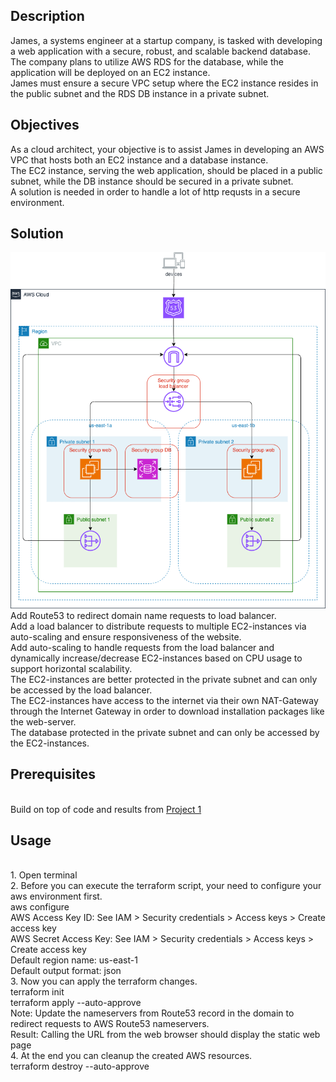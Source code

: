 ## Description
James, a systems engineer at a startup company, is tasked with developing a web application with a secure, robust, and scalable backend database.
<br />The company plans to utilize AWS RDS for the database, while the application will be deployed on an EC2 instance.
<br />James must ensure a secure VPC setup where the EC2 instance resides in the public subnet and the RDS DB instance in a private subnet.

## Objectives
As a cloud architect, your objective is to assist James in developing an AWS VPC that hosts both an EC2 instance and a database instance.
<br />The EC2 instance, serving the web application, should be placed in a public subnet, while the DB instance should be secured in a private subnet.
<br />A solution is needed in order to handle a lot of http requsts in a secure environment.

## Solution
![Image](https://github.com/huyphamch/terraform-aws-create-scalable-web-rds/blob/master/diagrams/AWS_architecture.drawio.png)
<br />Add Route53 to redirect domain name requests to load balancer.
<br />Add a load balancer to distribute requests to multiple EC2-instances via auto-scaling and ensure responsiveness of the website.
<br />Add auto-scaling to handle requests from the load balancer and dynamically increase/decrease EC2-instances based on CPU usage to support horizontal scalability.
<br />The EC2-instances are better protected in the private subnet and can only be accessed by the load balancer.
<br />The EC2-instances have access to the internet via their own NAT-Gateway through the Internet Gateway in order to download installation packages like the web-server.
<br />The database protected in the private subnet and can only be accessed by the EC2-instances.
## Prerequisites
<br /> Build on top of code and results from [Project 1](https://github.com/huyphamch/terraform-aws-create-web-rds)

## Usage
<br /> 1. Open terminal
<br /> 2. Before you can execute the terraform script, your need to configure your aws environment first.
<br /> aws configure
<br /> AWS Access Key ID: See IAM > Security credentials > Access keys > Create access key
<br /> AWS Secret Access Key: See IAM > Security credentials > Access keys > Create access key
<br /> Default region name: us-east-1
<br /> Default output format: json
<br /> 3. Now you can apply the terraform changes.
<br /> terraform init
<br /> terraform apply --auto-approve
<br /> Note: Update the nameservers from Route53 record in the domain to redirect requests to AWS Route53 nameservers.
<br /> Result: Calling the URL from the web browser should display the static web page
<br /> 4. At the end you can cleanup the created AWS resources.
<br /> terraform destroy --auto-approve
